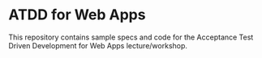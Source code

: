 # ATDD for Web Apps

This repository contains sample specs and code for the Acceptance Test Driven Development for Web Apps lecture/workshop.
